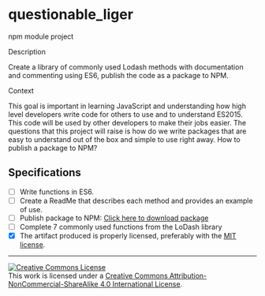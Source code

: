 # questionable_liger
npm module project


Description

Create a library of commonly used Lodash methods with documentation and commenting using ES6, publish the code as a package to NPM.

Context

This goal is important in learning JavaScript and understanding how high level developers write code for others to use and to understand ES2015. This code will be used by other developers to make their jobs easier. The questions that this project will raise is how do we write packages that are easy to understand out of the box and simple to use right away. How to publish a package to NPM?

## Specifications

- [ ] Write functions in ES6.
- [ ] Create a ReadMe that describes each method and provides an example of use. 
- [ ] Publish package to NPM: <a href="https://www.npmjs.com/package/LoDashfromScratch"> Click here to download package</a>
- [ ] Complete 7 commonly used functions from the LoDash library 
- [X] The artifact produced is properly licensed, preferably with the [MIT license][mit-license].

---

<!-- LICENSE -->

<a rel="license" href="http://creativecommons.org/licenses/by-nc-sa/4.0/"><img alt="Creative Commons License" style="border-width:0" src="https://i.creativecommons.org/l/by-nc-sa/4.0/80x15.png" /></a>
<br />This work is licensed under a <a rel="license" href="http://creativecommons.org/licenses/by-nc-sa/4.0/">Creative Commons Attribution-NonCommercial-ShareAlike 4.0 International License</a>.

[mit-license]: https://opensource.org/licenses/MIT
